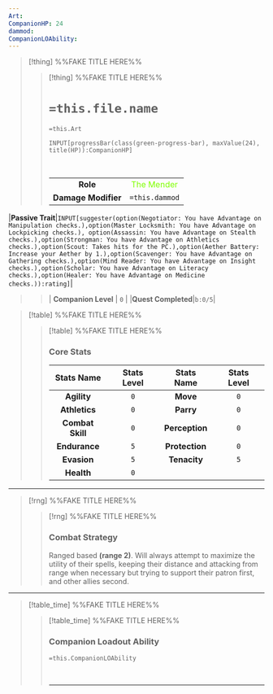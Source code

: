 ```yaml
---
Art:
CompanionHP: 24
dammod:
CompanionLOAbility:
---
```


>[!thing] %%FAKE TITLE HERE%%
>>[!thing] %%FAKE TITLE HERE%%
>> # `=this.file.name`
>> `=this.Art`
>>```meta-bind
>>INPUT[progressBar(class(green-progress-bar), maxValue(24), title(HP)):CompanionHP]
>>```
>>
>>&nbsp;
>>
>>||  |
>>| :-: | :-: |
>>|**Role**|<font color="#7FFF00">The Mender</font>|
>>|**Damage Modifier**|`=this.dammod`|
|**Passive Trait**|`INPUT[suggester(option(Negotiator: You have Advantage on Manipulation checks.),option(Master Locksmith: You have Advantage on Lockpicking checks.), option(Assassin: You have Advantage on Stealth checks.),option(Strongman: You have Advantage on Athletics checks.),option(Scout: Takes hits for the PC.),option(Aether Battery: Increase your Aether by 1.),option(Scavenger: You have Advantage on Gathering checks.),option(Mind Reader: You have Advantage on Insight checks.),option(Scholar: You have Advantage on Literacy checks.),option(Healer: You have Advantage on Medicine checks.)):rating]`|
>>| **Companion Level** | `0`   |
>>|**Quest Completed**|`b:0/5`|

>[!table] %%FAKE TITLE HERE%%
>>[!table] %%FAKE TITLE HERE%%
>>### Core Stats
>>| **Stats Name** | **Stats Level** | **Stats Name** | **Stats Level** |
>>| :-----: | :-: |:------: | :-: |
>>|**Agility** |`0`| **Move**  | `0` |
>>| **Athletics** | `0` | **Parry** | `0`|
>>|**Combat Skill** | `0` | **Perception**  | `0` |
>>| **Endurance**  | `5` | **Protection**  | `0` |
>>| **Evasion**  | `5` |**Tenacity**  | `5` |
>>|**Health** |`0` |

---
>[!rng] %%FAKE TITLE HERE%%
>>[!rng] %%FAKE TITLE HERE%%
>>### Combat Strategy
>>Ranged based **(range 2)**. Will always attempt to maximize the utility of their spells, keeping their distance and attacking from range when necessary but trying to support their patron first, and other allies second.
>>

---

>[!table_time] %%FAKE TITLE HERE%%
>>[!table_time] %%FAKE TITLE HERE%%
>>### Companion Loadout Ability
>> 
>>`=this.CompanionLOAbility`
>>
>>
>>&nbsp;
>> 
>>
>>---



